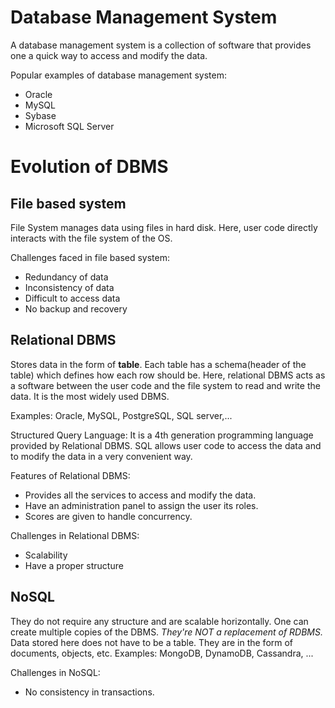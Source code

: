 # Database Management System 

A database management system is a collection of software that provides one a quick way to access and modify the data. 

Popular examples of database management system:
- Oracle 
- MySQL
- Sybase
- Microsoft SQL Server

# Evolution of DBMS
## File based system 
File System manages data using files in hard disk. Here, user code directly interacts with the file system of the OS. 

Challenges faced in file based system: 
- Redundancy of data
- Inconsistency of data
- Difficult to access data
- No backup and recovery 

## Relational DBMS
Stores data in the form of **table**. Each table has a schema(header of the table) which defines how each row should be. Here, relational DBMS acts as a software between the user code and the file system to read and write the data. It is the most widely used DBMS.

Examples: Oracle, MySQL, PostgreSQL, SQL server,...

Structured Query Language:
It is a 4th generation programming language provided by Relational DBMS. SQL allows user code to access the data and to modify the data in a very convenient way. 

Features of Relational DBMS:
- Provides all the services to access and modify the data. 
- Have an administration panel to assign the user its roles. 
- Scores are given to handle concurrency.

Challenges in Relational DBMS:
- Scalability
- Have a proper structure

## NoSQL 
They do not require any structure and are scalable horizontally. One can create multiple copies of the DBMS. *They're NOT a replacement of RDBMS.*
Data stored here does not have to be a table. They are in the form of documents, objects, etc.
Examples: MongoDB, DynamoDB, Cassandra, ...

Challenges in NoSQL:
- No consistency in transactions. 
